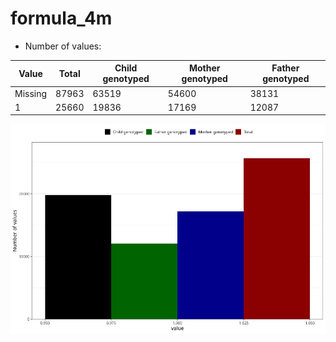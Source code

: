 # formula_4m
- Number of values:

| Value | Total | Child genotyped | Mother genotyped | Father genotyped |
| ----- | ----- | --------------- | ---------------- | ---------------- |
| Missing | 87963 | 63519 | 54600 | 38131 |
| 1 | 25660 | 19836 | 17169 |12087 |



![](formula_4m_n.png)



